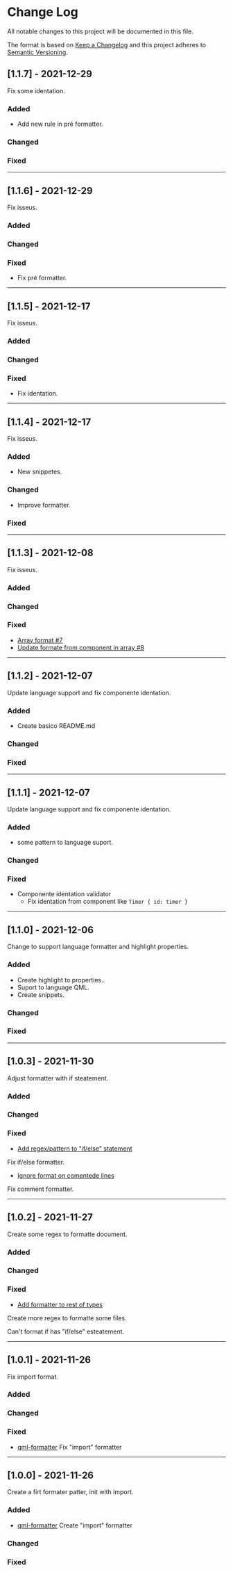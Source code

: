 # Change Log
All notable changes to this project will be documented in this file.

The format is based on [Keep a Changelog](http://keepachangelog.com/)
and this project adheres to [Semantic Versioning](http://semver.org/).

## [1.1.7] - 2021-12-29

Fix some identation.

### Added
  - Add new rule in pré formatter.

### Changed

### Fixed

------

## [1.1.6] - 2021-12-29

Fix isseus.

### Added

### Changed

### Fixed
  - Fix pré formatter.

------

## [1.1.5] - 2021-12-17

Fix isseus.

### Added

### Changed

### Fixed
  - Fix identation.

------

## [1.1.4] - 2021-12-17

Fix isseus.

### Added
  - New snippetes.

### Changed
  - Improve formatter.

### Fixed

------

## [1.1.3] - 2021-12-08

Fix isseus.

### Added

### Changed

### Fixed
  - [Array format #7](https://github.com/AndreOneti/qml-formatter/issues/7)
  - [Update formate from component in array #8](https://github.com/AndreOneti/qml-formatter/issues/8)

------

## [1.1.2] - 2021-12-07

Update language support and fix componente identation.

### Added
  - Create basico README.md

### Changed

### Fixed

------

## [1.1.1] - 2021-12-07

Update language support and fix componente identation.

### Added
  - some pattern to language suport.

### Changed

### Fixed
  - Componente identation validator
    - Fix identation from component like `Timer { id: timer }`

------

## [1.1.0] - 2021-12-06

Change to support language formatter and highlight properties.

### Added
  - Create highlight to properties..
  - Suport to language QML.
  - Create snippets.

### Changed

### Fixed

------

## [1.0.3] - 2021-11-30

Adjust formatter with if steatement.

### Added

### Changed

### Fixed
- [Add regex/pattern to "if/else" statement](https://github.com/AndreOneti/qml-formatter/issues/2)

Fix if/else formatter.
- [Ignore format on comentede lines](https://github.com/AndreOneti/qml-formatter/issues/3)

Fix comment formatter.

------

## [1.0.2] - 2021-11-27

Create some regex to formatte document.

### Added

### Changed

### Fixed
- [Add formatter to rest of types](https://github.com/AndreOneti/qml-formatter/issues/1)

Create more regex to formatte some files.

Can't format if has "if/else" esteatement.

------

## [1.0.1] - 2021-11-26

Fix import format.

### Added

### Changed

### Fixed
- [qml-formatter](https://github.com/AndreOneti/qml-formatter)
  Fix "import" formatter

------

## [1.0.0] - 2021-11-26

Create a firt formater patter, init with import.

### Added
- [qml-formatter](https://github.com/AndreOneti/qml-formatter)
  Create "import" formatter

### Changed

### Fixed
